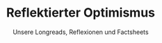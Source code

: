 ---
title: "Reflektierter Optimismus"
subtitle: "Unsere Longreads, Reflexionen und Factsheets"
image: "https://www.deepwave.org/wp-content/uploads/2023/06/Welle4-Ausschnitt1-scaled.jpg"
overlay: "rgba(89,51,16,0.45)"
related:
    - /nostraw-shop-no-straw-is-the-best-straw/
    - /haenyeo-die-meeresfrauen-suedkoreas/
    - /tiefseebergbau-fuer-einsteigerinnen/
    - /seaspiracy-unsere-antworten-auf-fragen-von-studierenden/
---